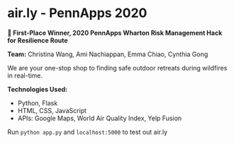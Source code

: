 # air.ly - PennApps 2020 

**🥇 First-Place Winner, 2020 PennApps Wharton Risk Management Hack for Resilience Route**

**Team:** Christina Wang, Ami Nachiappan, Emma Chiao, Cynthia Gong

We are your one-stop shop to finding safe outdoor retreats during wildfires in real-time.

**Technologies Used:**
  * Python, Flask
  * HTML, CSS, JavaScript
  * APIs: Google Maps, World Air Quality Index, Yelp Fusion
  
 
 Run ```python app.py``` and ```localhost:5000``` to test out air.ly
